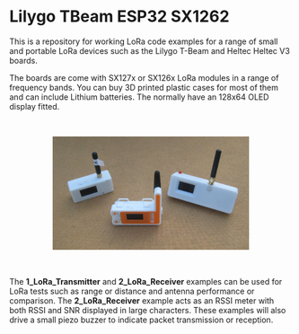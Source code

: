 # Lilygo TBeam ESP32 SX1262

This is a repository for working LoRa code examples for a range of small and portable LoRa devices such as the Lilygo T-Beam and Heltec Heltec V3  boards.

The boards are come with SX127x or SX126x LoRa modules in a range of frequency bands. You can buy 3D printed plastic cases for most of them and can include Lithium batteries. The normally have an 128x64 OLED display fitted. 

<br>
<p align="center">
  <img width="350"  src="/images/090424Photo1.jpg">
</p>
<br> 

The **1\_LoRa\_Transmitter** and **2\_LoRa\_Receiver** examples can be used for LoRa tests such as range or distance and antenna performance or comparison. The **2_LoRa_Receiver** example acts as an RSSI meter with both RSSI and SNR displayed in large characters. These examples will also drive a small piezo buzzer to indicate packet transmission or reception. 

